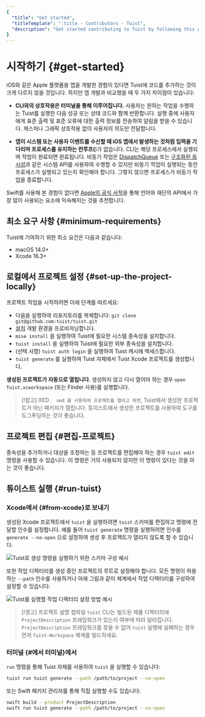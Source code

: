 ```yaml
---
{
  "title": "Get started",
  "titleTemplate": ":title · Contributors · Tuist",
  "description": "Get started contributing to Tuist by following this guide."
}
---
```

# 시작하기 {#get-started}

iOS와 같은 Apple 플랫폼용 앱을 개발한 경험이 있다면 Tuist에 코드를 추가하는 것이 크게 다르지 않을 것입니다. 하지만 앱 개발과
비교했을 때 두 가지 차이점이 있습니다:

- **CLI와의 상호작용은 터미널을 통해 이루어집니다.** 사용자는 원하는 작업을 수행하는 Tuist를 실행한 다음 성공 또는 상태 코드와
  함께 반환합니다. 실행 중에 사용자에게 표준 출력 및 표준 오류에 대한 출력 정보를 전송하여 알림을 받을 수 있습니다. 제스처나 그래픽
  상호작용 없이 사용자의 의도만 전달합니다.

- **앱이 시스템 또는 사용자 이벤트를 수신할 때 iOS 앱에서 발생하는 것처럼 입력을 기다리며 프로세스를 유지하는 런루프(**)가 없습니다.
  CLI는 해당 프로세스에서 실행되며 작업이 완료되면 완료됩니다. 비동기 작업은
  [DispatchQueue](https://developer.apple.com/documentation/dispatch/dispatchqueue)
  또는 [구조화된
  동시성](https://developer.apple.com/tutorials/app-dev-training/managing-structured-concurrency)과
  같은 시스템 API를 사용하여 수행할 수 있지만 비동기 작업이 실행되는 동안 프로세스가 실행되고 있는지 확인해야 합니다. 그렇지 않으면
  프로세스가 비동기 작업을 종료합니다.

Swift를 사용해 본 경험이 없다면 [Apple의 공식 서적](https://docs.swift.org/swift-book/)을 통해 언어와
재단의 API에서 가장 많이 사용되는 요소에 익숙해지는 것을 추천합니다.

## 최소 요구 사항 {#minimum-requirements}

Tuist에 기여하기 위한 최소 요건은 다음과 같습니다:

- macOS 14.0+
- Xcode 16.3+

## 로컬에서 프로젝트 설정 {#set-up-the-project-locally}

프로젝트 작업을 시작하려면 아래 단계를 따르세요:

- 다음을 실행하여 리포지토리를 복제합니다: `git clone git@github.com:tuist/tuist.git`
- [설치](https://mise.jdx.dev/getting-started.html) 개발 환경을 프로비저닝합니다.
- `mise install` 을 실행하여 Tuist에 필요한 시스템 종속성을 설치합니다.
- `tuist install` 을 실행하여 Tuist에 필요한 외부 종속성을 설치합니다.
- (선택 사항) `tuist auth login` 을 실행하여
  <LocalizedLink href="/guides/features/cache">Tuist 캐시에 액세스합니다.</LocalizedLink>
- `tuist generate` 를 실행하여 Tuist 자체에서 Tuist Xcode 프로젝트를 생성합니다.

**생성된 프로젝트가 자동으로 열립니다**. 생성하지 않고 다시 열어야 하는 경우 `open Tuist.xcworkspace` (또는
Finder 사용)를 실행합니다.

> [!참고] XED . ` xed 를 사용하여 프로젝트를 열려고 하면`, Tuist에서 생성한 프로젝트가 아닌 패키지가 열립니다. 튜이스트에서
> 생성한 프로젝트를 사용하여 도구를 도그푸딩하는 것이 좋습니다.

## 프로젝트 편집 {#편집-프로젝트}

종속성을 추가하거나 대상을 조정하는 등 프로젝트를 편집해야 하는 경우
<LocalizedLink href="/guides/features/projects/editing">`tuist edit`
명령</LocalizedLink>을 사용할 수 있습니다. 이 명령은 거의 사용되지 않지만 이 명령이 있다는 것을 아는 것이 좋습니다.

## 튜이스트 실행 {#run-tuist}

### Xcode에서 {#from-xcode}로 보내기

생성된 Xcode 프로젝트에서 `tuist` 을 실행하려면 `tuist` 스키마를 편집하고 명령에 전달할 인수를 설정합니다. 예를 들어
`tuist generate` 명령을 실행하려면 인수를 `generate --no-open` 으로 설정하여 생성 후 프로젝트가 열리지 않도록 할
수 있습니다.

![Tuist로 생성 명령을 실행하기 위한 스키마 구성 예시](/images/contributors/scheme-arguments.png)

또한 작업 디렉터리를 생성 중인 프로젝트의 루트로 설정해야 합니다. 모든 명령이 허용하는 `--path` 인수를 사용하거나 아래 그림과 같이
체계에서 작업 디렉터리를 구성하여 설정할 수 있습니다:


![Tuist를 실행할 작업 디렉터리 설정 방법
예시](/images/contributors/scheme-working-directory.png)

> [!경고] 프로젝트 설명 컴파일 `tuist` CLI는 빌드된 제품 디렉터리에 `ProjectDescription` 프레임워크가 있는지
> 여부에 따라 달라집니다. ` ProjectDescription` 프레임워크를 찾을 수 없어 `tuist` 실행에 실패하는 경우 먼저
> `Tuist-Workspace` 체계를 빌드하세요.

### 터미널 {#에서 터미널}에서

`run` 명령을 통해 Tuist 자체를 사용하여 `tuist` 을 실행할 수 있습니다:

```bash
tuist run tuist generate --path /path/to/project --no-open
```

또는 Swift 패키지 관리자를 통해 직접 실행할 수도 있습니다:

```bash
swift build --product ProjectDescription
swift run tuist generate --path /path/to/project --no-open
```
